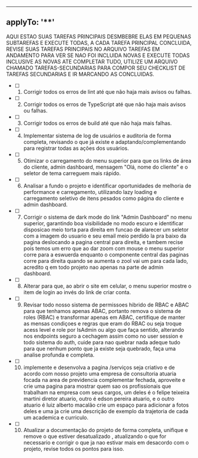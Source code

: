 
---
applyTo: '**'
---

AQUI ESTAO SUAS TAREFAS PRINCIPAIS DESMBEBRE ELAS EM PEQUENAS SUBTAREFAS E EXECUTE TODAS, A CADA TAREFA  PRINCIPAL CONCLUIDA, REVISE SUAS TAREFAS PRINCIPAIS NO ARQUIVO TAREFAS EM ANDAMENTO PARA VER SE NAO FOI INCLUIDA NOVAS E EXECUTE TODAS INCLUSIVE AS NOVAS ATE COMPLETAR TUDO, UTILIZE UM ARQUIVO CHAMADO TAREFAS-SECUNDARIAS PARA COMPOR SEU CHECKLIST DE TAREFAS SECUNDARIAS E IR MARCANDO AS CONCLUIDAS.

- [ ] 1. Corrigir todos os erros de lint até que não haja mais avisos ou falhas.
- [ ] 2. Corrigir todos os erros de TypeScript até que não haja mais avisos ou falhas.
- [ ] 3. Corrigir todos os erros de build até que não haja mais falhas.
- [ ] 4. Implementar sistema de log de usuários e auditoria de forma completa, revisando o que já existe e adaptando/complementando para registrar todas as ações dos usuários.
- [ ] 5. Otimizar o carregamento do menu superior para que os links de área do cliente, admin dashboard, mensagem "Olá, nome do cliente" e o seletor de tema carreguem mais rápido.
- [ ] 6. Analisar a fundo o projeto e identificar oportunidades de melhoria de performance e carregamento, utilizando lazy loading e carregamento seletivo de itens pesados como página do cliente e admin dashboard.
- [ ] 7. Corrigir o sistema de dark mode do link "Admin Dashboard" no menu superior, garantindo boa visibilidade no modo escuro e identificar disposicao meio torta para direita em funcao de alarecer um seletor com a imagem do usuario e seu email meio perdido la pra baixo da pagina deslocando a pagina central para direita, e tambem recise pois temos um erro que ao dar zoom com mouse o menu superior corre para a eswuerda enquanto o componente central das paginas corre para direita quando se aumenta o zool vai um para cada lado, acredito q em todo projeto nao apenas na parte de admin dashboard.
- [ ] 8. Alterar para que, ao abrir o site em celular, o menu superior mostre o item de login ao invés do link de criar conta.
- [ ] 9. Revisar todo nosso sistema de permissoes hibrido de RBAC e ABAC para que tenhamos apenas ABAC, portanto remova o sistema de roles (RBAC) e transformar apenas em ABAC, certifique de manter as mensas condiçoes e regras que eram do RBAC ou seja troque acess level e role por IsAdmin ou algo que faça sentido, alterando nos endpoints seguro a cechagem assim como no user session e todo sistema do auth, cuide para nao quebrar nada adeque tudo para que nenhum ponto que ja existe seja quebrado, faça uma analise profunda e completa.
- [ ] 10. implemente e desenvolva a pagina /serviços seja criativo e de acordo com nosso projeto uma empresa de consultoria atuaria focada na area de previdencia complementar fechada, aproveite e crie uma pagina para mostrar quem sao os profissionais que trabalham na empresa com seus cargos, um deles é o felipe teixeira martini diretor atuario, outro é edson pereira atuario, e o outro atuario é luiz alberto macalão crie um espaço para adicionar a fotos deles e uma ja crie uma descrição de exemplo da trajetoria de cada um academica e curriculo.
- [ ] 10. Atualizar a documentação do projeto de forma completa, unifique e remove o que estiver desatualizado , atualizando o que for necessario e corrigir o que ja nao estivar mais em desacordo com o projeto, revise todos os pontos para isso.